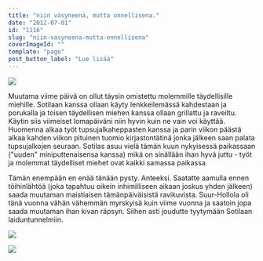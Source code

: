 ```yaml
---
title: "niin väsyneenä, mutta onnellisena."
date: "2012-07-01"
id: "1116"
slug: "niin-vasyneena-mutta-onnellisena"
coverImageId: ""
template: "page"
post_button_label: "Lue lisää"
---
```


[![](/images/IMG_3448.png)](http://2.bp.blogspot.com/-C0MlJOGujO8/T_C2wdJwH1I/AAAAAAAAAzg/z9IgtmLnWx8/s1600/IMG_3448.png)

  

  

  

  

  

  

  

  

  

  

  

  

Muutama viime päivä on ollut täysin omistettu molemmille täydellisille miehille. Sotilaan kanssa ollaan käyty lenkkeilemässä kahdestaan ja porukalla ja toisen täydellisen miehen kanssa ollaan grillattu ja raveiltu. Käytin siis viimeiset lomapäiväni niin hyvin kuin ne vain voi käyttää. Huomenna alkaa työt tupsujalkaheppasten kanssa ja parin viikon päästä alkaa kahden viikon pituinen tuomio kirjastontätinä jonka jälkeen saan palata tupsujalkojen seuraan. Sotilas asuu vielä tämän kuun nykyisessä paikassaan ("uuden" miniputtenaisensa kanssa) mikä on sinällään ihan hyvä juttu - työt ja molemmat täydelliset miehet ovat kaikki samassa paikassa.  

  

Tämän enempään en enää tänään pysty. Anteeksi. Saatatte aamulla ennen töihinlähtöä (joka tapahtuu oikein inhimilliseen aikaan joskus yhden jälkeen) saada muutaman maistiaisen tämänpäiväisistä ravikuvista. Suur-Hollola oli tänä vuonna vähän vähemmän myrskyisä kuin viime vuonna ja saatoin jopa saada muutaman ihan kivan räpsyn. Siihen asti joudutte tyytymään Sotilaan laiduntunnelmiin.

  

[![](/images/IMG_3686.png)](http://2.bp.blogspot.com/-yONhkLR9mCQ/T_C2pM5s5LI/AAAAAAAAAzY/b_iWOnQ7lEE/s1600/IMG_3686.png)

  

  

[![](/images/IMG_3719.png)](http://4.bp.blogspot.com/-F8RCyoexpy0/T_C22Kl1s-I/AAAAAAAAAzo/4MrMpLLxdYs/s1600/IMG_3719.png)
